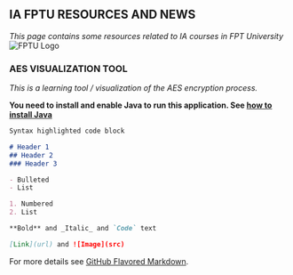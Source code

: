 ## IA FPTU RESOURCES AND NEWS

*This page contains some resources related to IA courses in FPT University*
![FPTU Logo](http://fpt.edu.vn/Content/images/assets/Logo-FU-03.png)


### AES VISUALIZATION TOOL

*This is a learning tool / visualization of the AES encryption process.*

**You need to install and enable Java to run this application. See [how to install Java](https://www.java.com/en/download/help/download_options.xml)**

```markdown
Syntax highlighted code block

# Header 1
## Header 2
### Header 3

- Bulleted
- List

1. Numbered
2. List

**Bold** and _Italic_ and `Code` text

[Link](url) and ![Image](src)
```

For more details see [GitHub Flavored Markdown](https://guides.github.com/features/mastering-markdown/).
